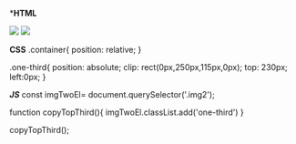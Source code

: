 ***HTML**
 <div class="container">
    <img class="img1" src="./assets/alan_kay.jpg">
    <img class="img2" src="./assets/alan_kay.jpg">
</div>

**CSS**
.container{
    position: relative;
}

.one-third{
    position: absolute;
    clip: rect(0px,250px,115px,0px);
    top: 230px;
    left:0px;
}

***JS***
const imgTwoEl= document.querySelector('.img2');


function  copyTopThird(){
    imgTwoEl.classList.add('one-third')
}

copyTopThird();